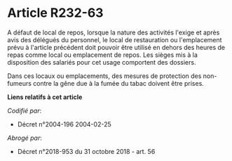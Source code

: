 # Article R232-63

A défaut de local de repos, lorsque la nature des activités l'exige et après avis des délégués du personnel, le local de
restauration ou l'emplacement prévu à l'article précédent doit pouvoir être utilisé en dehors des heures de repas comme local
ou emplacement de repos. Les sièges mis à la disposition des salariés pour cet usage comportent des dossiers.

Dans ces locaux ou emplacements, des mesures de protection des non-fumeurs contre la gêne due à la fumée du tabac doivent
être prises.

**Liens relatifs à cet article**

_Codifié par_:

  - Décret n°2004-196 2004-02-25

_Abrogé par_:

  - Décret n°2018-953 du 31 octobre 2018 - art. 56
